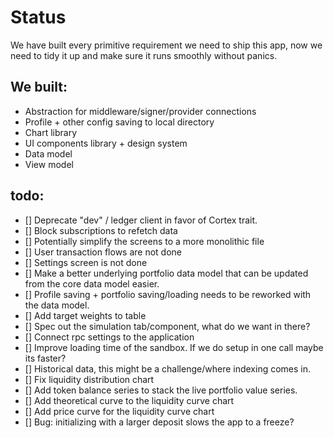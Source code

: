 # Status

We have built every primitive requirement we need to ship this app, now we need to tidy it up and make sure it runs smoothly without panics.

## We built:
- Abstraction for middleware/signer/provider connections
- Profile + other config saving to local directory
- Chart library
- UI components library + design system
- Data model
- View model


## todo:
- [] Deprecate "dev" / ledger client in favor of Cortex trait.
- [] Block subscriptions to refetch data
- [] Potentially simplify the screens to a more monolithic file
- [] User transaction flows are not done
- [] Settings screen is not done
- [] Make a better underlying portfolio data model that can be updated from the core data model easier.
- [] Profile saving + portfolio saving/loading needs to be reworked with the data model.
- [] Add target weights to table
- [] Spec out the simulation tab/component, what do we want in there?
- [] Connect rpc settings to the application
- [] Improve loading time of the sandbox. If we do setup in one call maybe its faster?
- [] Historical data, this might be a challenge/where indexing comes in.
- [] Fix liquidity distribution chart
- [] Add token balance series to stack the live portfolio value series.
- [] Add theoretical curve to the liquidity curve chart
- [] Add price curve for the liquidity curve chart
- [] Bug: initializing with a larger deposit slows the app to a freeze?